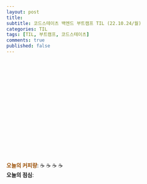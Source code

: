 ```yaml
---
layout: post
title: 
subtitle: 코드스테이츠 백엔드 부트캠프 TIL (22.10.24/월)
categories: TIL
tags: [TIL, 부트캠프, 코드스테이츠]
comments: true
published: false
---
```



<img src="" align="left">  

<br/><br/><br/><br/><br/><br/><br/><br/><br/><br/><br/><br/><br/>

<br/>  

<span style="color:#994C00">**오늘의 커피량**</span>: ☕️ ☕️ ☕️ ☕️  
**오늘의 점심**: 